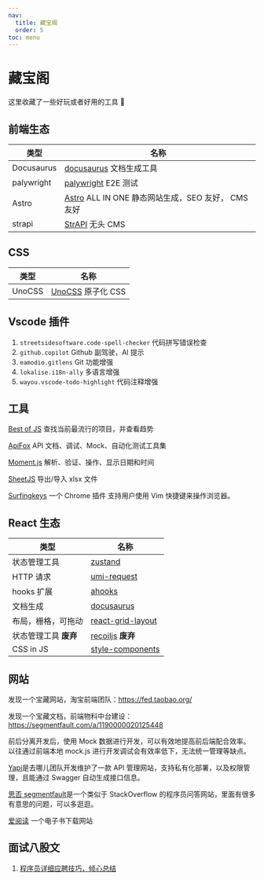 ```yaml
---
nav:
  title: 藏宝阁
  order: 5
toc: menu
---
```


# 藏宝阁

这里收藏了一些好玩或者好用的工具 🔧

## 前端生态

| 类型       | 名称                                                                                               |
| ---------- | -------------------------------------------------------------------------------------------------- |
| Docusaurus | [docusaurus](https://docusaurus.io/) 文档生成工具                                                  |
| palywright | [palywright](https://playwright.dev/) E2E 测试                                                     |
| Astro      | [Astro](https://github.com/storyblok/storyblok-astro) ALL IN ONE 静态网站生成，SEO 友好， CMS 友好 |
| strapi     | [StrAPI](https://strapi.io/) 无头 CMS                                                              |

## CSS

| 类型   | 名称                                     |
| ------ | ---------------------------------------- |
| UnoCSS | [UnoCSS](https://unocss.dev/) 原子化 CSS |

## Vscode 插件

1. `streetsidesoftware.code-spell-checker` 代码拼写错误检查
2. `github.copilot` Github 副驾驶，AI 提示
3. `eamodio.gitlens` Git 功能增强
4. `lokalise.i18n-ally` 多语言增强
5. `wayou.vscode-todo-highlight` 代码注释增强

## 工具

[Best of JS](https://bestofjs.org/) 查找当前最流行的项目，并查看趋势

[ApiFox](https://www.apifox.cn/) API 文档、调试、Mock、自动化测试工具集

[Moment.js](https://momentjs.com/) 解析、验证、操作、显示日期和时间

[SheetJS](https://sheetjs.com/) 导出/导入 xlsx 文件

[Surfingkeys](https://github.com/brookhong/Surfingkeys) 一个 Chrome 插件 支持用户使用 Vim 快捷键来操作浏览器。

## React 生态

| 类型                  | 名称                                                                        |
| --------------------- | --------------------------------------------------------------------------- |
| 状态管理工具          | [zustand](https://github.com/pmndrs/zustand)                                |
| HTTP 请求             | [umi-request](https://github.com/umijs/umi-request)                         |
| hooks 扩展            | [ahooks](https://ahooks.js.org/)                                            |
| 文档生成              | [docusaurus](https://docusaurus.io/)                                        |
| 布局，栅格，可拖动    | [react-grid-layout](https://github.com/react-grid-layout/react-grid-layout) |
| 状态管理工具 **废弃** | [recoiljs](https://recoiljs.org/zh-hans/) **废弃**                          |
| CSS in JS             | [style-components ](https://styled-components.com/)                         |

## 网站

发现一个宝藏网站，淘宝前端团队：https://fed.taobao.org/

发现一个宝藏文档，前端物料中台建设：https://segmentfault.com/a/1190000020125448

前后分离开发后，使用 Mock 数据进行开发，可以有效地提高前后端配合效率。以往通过前端本地 mock.js 进行开发调试会有效率低下，无法统一管理等缺点。

[Yapi](https://hellosean1025.github.io/yapi/)是去哪儿团队开发维护了一款 API 管理网站，支持私有化部署，以及权限管理，且能通过 Swagger 自动生成接口信息。

[思否 segmentfault](https://segmentfault.com/)是一个类似于 StackOverflow 的程序员问答网站，里面有很多有意思的问题，可以多逛逛。

[爱阅读](https://www.iyd.wang/) 一个电子书下载网站

## 面试八股文

1. [程序员详细应聘技巧，倾心总结](https://juejin.cn/post/7081259940270047246)
